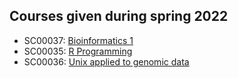 ## Courses given during spring 2022

  * SC00037: [Bioinformatics 1](https://github.com/bcfgothenburg/VT22/wiki/Bioinformatics-I)
  * SC00035: [R Programming](https://github.com/bcfgothenburg/VT22/wiki/R-programming)
  * SC00036: [Unix applied to genomic data](https://github.com/bcfgothenburg/VT22/wiki/Unix-applied-to-genomic-data)

